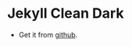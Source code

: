Jekyll Clean Dark
============

* Get it from [github](https://github.com/streetturtle/jekyll-clean-dark).
